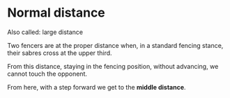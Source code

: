 # Normal distance

Also called: large distance

Two fencers are at the proper distance when, in a standard fencing stance, their sabres cross at the upper third.

From this distance, staying in the fencing position, without advancing, we cannot touch the opponent.

From here, with a step forward we get to the **middle distance**.
